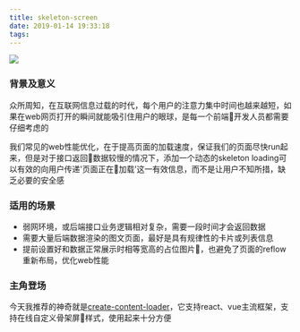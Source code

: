 ```yaml
---
title: skeleton-screen
date: 2019-01-14 19:33:18
tags:
---
```


![](https://ws1.sinaimg.cn/large/e4d30300ly1fz6cm68qftj21280bot91.jpg)

### 背景及意义
众所周知，在互联网信息过载的时代，每个用户的注意力集中时间也越来越短，如果在web网页打开的瞬间就能吸引住用户的眼球，是每一个前端开发人员都需要仔细考虑的

我们常见的web性能优化，在于提高页面的加载速度，保证我们的页面尽快run起来，但是对于接口返回数据较慢的情况下，添加一个动态的skeleton loading可以有效的向用户传递'页面正在加载'这一有效信息，而不是让用户不知所措，缺乏必要的安全感

### 适用的场景
- 弱网环境，或后端接口业务逻辑相对复杂，需要一段时间才会返回数据
- 需要大量后端数据渲染的图文页面，最好是具有规律性的卡片或列表信息
- 提前设置好和数据正常展示时相等宽高的占位图片，也避免了页面的reflow重新布局，优化web性能

### 主角登场
今天我推荐的神奇就是[create-content-loader](http://danilowoz.com/create-content-loader/)，它支持react、vue主流框架，支持在线自定义骨架屏样式，使用起来十分方便


